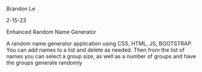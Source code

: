 Brandon Le
    
2-15-23
    
Enhanced Random Name Generator
    
A random name generator application using CSS, HTML, JS, BOOTSTRAP. You can add names to a list and delete as needed. Then from the list of names you can select a group size, as well as a number of groups and have the groups generate randomly
